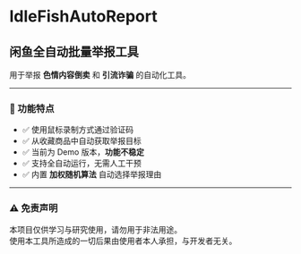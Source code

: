 # IdleFishAutoReport

## 闲鱼全自动批量举报工具

用于举报 **色情内容倒卖** 和 **引流诈骗** 的自动化工具。

---

### 🔧 功能特点

- ✅ 使用鼠标录制方式通过验证码  
- ✅ 从收藏商品中自动获取举报目标  
- ✅ 当前为 Demo 版本，**功能不稳定**  
- ✅ 支持全自动运行，无需人工干预  
- ✅ 内置 **加权随机算法** 自动选择举报理由  

---

### ⚠️ 免责声明

本项目仅供学习与研究使用，请勿用于非法用途。  
使用本工具所造成的一切后果由使用者本人承担，与开发者无关。
